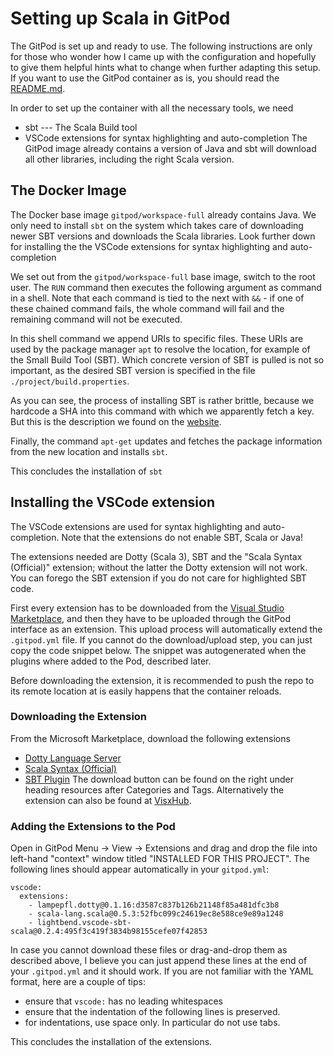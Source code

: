 # Setting up Scala in GitPod
The GitPod is set up and ready to use. The following instructions are only for those who wonder
how I came up with the configuration and hopefully to give them helpful hints what to change when
further adapting this setup. If you want to use the GitPod container as is, you should read the 
[README.md](README.md). 

In order to set up the container with all the necessary tools, we need
* sbt  --- The Scala Build tool
* VSCode extensions for syntax highlighting and auto-completion
The GitPod image already contains a version of Java and sbt will download 
all other libraries, including the right Scala version. 


## The Docker Image
The Docker base image `gitpod/workspace-full` already contains Java. We only need to install
`sbt` on the system which takes care of downloading newer SBT versions and downloads the Scala libraries. 
Look further down for installing the the VSCode extensions for syntax highlighting and 
auto-completion

We set out from the `gitpod/workspace-full` base image, switch to the root user. The `RUN` command then 
executes the following argument as command in a shell. Note that each command is tied to the next with 
`&&` - if one of these chained command fails, the whole command will fail and the remaining command will
not be executed.

In this shell command we append URIs to specific files. These URIs are used by the package manager `apt` 
to resolve the location, for example of the Small Build Tool (SBT). Which concrete version of SBT is 
pulled is not so important, as the desired SBT version is specified in the file `./project/build.properties`.

As you can see, the process of installing SBT is rather brittle, because we hardcode a SHA into this command 
with which we apparently fetch a key. But this is the description we found on the 
[website](https://eed3si9n.com/category/tags/sbt).

Finally, the command `apt-get` updates and fetches the package information from the new location and 
installs `sbt`.

This concludes the installation of `sbt`

## Installing the VSCode extension
The VSCode extensions are used for syntax highlighting and auto-completion. Note that the extensions
do not enable SBT, Scala or Java!

The extensions needed are Dotty (Scala 3), SBT and the "Scala Syntax (Official)" extension; without the
latter the Dotty extension will not work. You can forego the SBT extension if you do not care for 
highlighted SBT code. 

First every extension has to be downloaded from the [Visual Studio Marketplace](https://marketplace.visualstudio.com/), 
and then they have to be uploaded through the GitPod interface as an extension. This upload process
will automatically extend the `.gitpod.yml` file. If you cannot do the download/upload step, you can just copy
the code snippet below. The snippet was autogenerated when the plugins where added to the Pod, described later.

Before downloading the extension, it is recommended to push the repo to its remote location
at is easily happens that the container reloads.

### Downloading the Extension
From the Microsoft Marketplace, download the following extensions
 * [Dotty Language Server](https://marketplace.visualstudio.com/items?itemName=lampepfl.dotty)
 * [Scala Syntax (Official)](https://marketplace.visualstudio.com/items?itemName=scala-lang.scala)
 * [SBT Plugin](https://marketplace.visualstudio.com/items?itemName=lightbend.vscode-sbt-scala)
The download button can be found on the right under heading resources after Categories and Tags. Alternatively
the extension can also be found at [VisxHub](https://www.vsixhub.com).

### Adding the Extensions to the Pod
Open in GitPod Menu -> View -> Extensions and drag and drop the file into left-hand "context" window
titled "INSTALLED FOR THIS PROJECT". The following lines should appear automatically in your 
`gitpod.yml`:
```
vscode:
  extensions:
    - lampepfl.dotty@0.1.16:d3587c837b126b21148f85a481dfc3b8
    - scala-lang.scala@0.5.3:52fbc099c24619ec8e588ce9e89a1248
    - lightbend.vscode-sbt-scala@0.2.4:495f3c419f3834b98155cefe07f42853
```
In case you cannot download these files or drag-and-drop them as described above, 
I believe you can just append these lines at the end of your `.gitpod.yml` and it should work.
If you are not familiar with the YAML format, here are a couple of tips:
* ensure that `vscode:` has no leading whitespaces
* ensure that the indentation of the following lines is preserved. 
* for indentations, use space only. In particular do not use tabs.

This concludes the installation of the extensions.